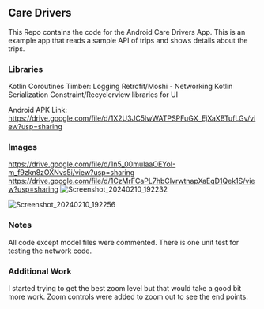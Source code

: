 ## Care Drivers

This Repo contains the code for the Android Care Drivers App. This is an example app that reads a sample API of trips and shows details about the trips.

### Libraries
Kotlin Coroutines
Timber: Logging
Retrofit/Moshi - Networking
Kotlin Serialization
Constraint/Recyclerview libraries for UI

Android APK Link: https://drive.google.com/file/d/1X2U3JC5lwWATPSPFuGX_EjXaXBTufLGv/view?usp=sharing

### Images
https://drive.google.com/file/d/1n5_00muIaaOEYoI-m_f9zkn8zOXNvs5i/view?usp=sharing
https://drive.google.com/file/d/1CzMrFCaPL7hbCIvrwtnapXaEqD1Qek1S/view?usp=sharing
![Screenshot_20240210_192232](https://github.com/kevindmoore/caredrivers/assets/1521266/e74eb7f4-00e1-4343-8478-254599acb28c)

![Screenshot_20240210_192256](https://github.com/kevindmoore/caredrivers/assets/1521266/482ac886-0665-4c8c-9db4-fb7018b2bd17)

### Notes
All code except model files were commented. There is one unit test for testing the network code.

### Additional Work
I started trying to get the best zoom level but that would take a good bit more work. Zoom controls were
added to zoom out to see the end points.
